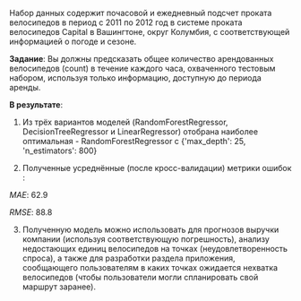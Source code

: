 Набор данных содержит почасовой и ежедневный подсчет проката велосипедов в период с 2011 по 2012 год в системе проката велосипедов Capital в Вашингтоне, округ Колумбия, с соответствующей информацией о погоде и сезоне.

**Задание**:
Вы должны предсказать oбщее количество арендованных велосипедов (сount) в течение каждого часа, охваченного тестовым набором, используя только информацию, доступную до периода аренды.

**В результате**:

1) Из трёх вариантов моделей (RandomForestRegressor, DecisionTreeRegressor и LinearRegressor) отобрана наиболее оптимальная - RandomForestRegressor с {'max_depth': 25, 'n_estimators': 800}

2) Полученные усреднённые (после кросс-валидации) метрики ошибок :

*MAE*: 62.9

*RMSE*: 88.8

3) Полученную модель можно использовать для прогнозов выручки компании (используя соответствующую погрешность), анализу недостающих единиц велосипедов на точках (неудовлетворенность спроса), а также для разработки раздела приложения, сообщающего пользователям в каких точках ожидается нехватка велосипедов (чтобы пользователи могли спланировать свой маршрут заранее).
